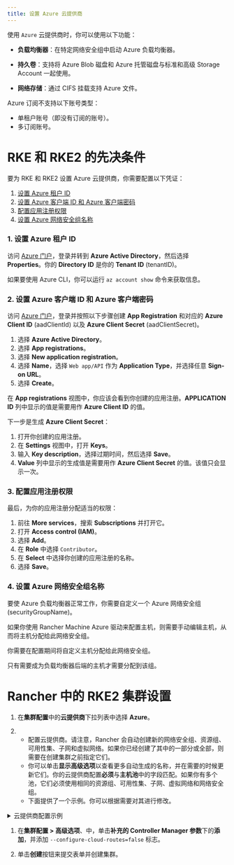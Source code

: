 ```yaml
---
title: 设置 Azure 云提供商
---
```


使用 `Azure` 云提供商时，你可以使用以下功能：

- **负载均衡器**：在特定网络安全组中启动 Azure 负载均衡器。

- **持久卷**：支持将 Azure Blob 磁盘和 Azure 托管磁盘与标准和高级 Storage Account 一起使用。

- **网络存储**：通过 CIFS 挂载支持 Azure 文件。

Azure 订阅不支持以下账号类型：

- 单租户账号（即没有订阅的账号）。
- 多订阅账号。

# RKE 和 RKE2 的先决条件

要为 RKE 和 RKE2 设置 Azure 云提供商，你需要配置以下凭证：

1. [设置 Azure 租户 ID](#1-设置-azure-租户-id)
2. [设置 Azure 客户端 ID 和 Azure 客户端密码](#2-设置-azure-客户端-id-和-azure-客户端密码)
3. [配置应用注册权限](#3-配置应用注册权限)
4. [设置 Azure 网络安全组名称](#4-设置-azure-网络安全组名称)

### 1. 设置 Azure 租户 ID

访问 [Azure 门户](https://portal.azure.com)，登录并转到 **Azure Active Directory**，然后选择 **Properties**。你的 **Directory ID** 是你的 **Tenant ID** (tenantID)。

如果要使用 Azure CLI，你可以运行 `az account show` 命令来获取信息。

### 2. 设置 Azure 客户端 ID 和 Azure 客户端密码

访问 [Azure 门户](https://portal.azure.com)，登录并按照以下步骤创建 **App Registration** 和对应的 **Azure Client ID** (aadClientId) 以及 **Azure Client Secret** (aadClientSecret)。

1. 选择 **Azure Active Directory**。
1. 选择 **App registrations**。
1. 选择 **New application registration**。
1. 选择 **Name**，选择 `Web app/API` 作为 **Application Type**，并选择任意 **Sign-on URL**。
1. 选择 **Create**。

在 **App registrations** 视图中，你应该会看到你创建的应用注册。**APPLICATION ID** 列中显示的值是需要用作 **Azure Client ID** 的值。

下一步是生成 **Azure Client Secret**：

1. 打开你创建的应用注册。
1. 在 **Settings** 视图中，打开 **Keys**。
1. 输入 **Key description**，选择过期时间，然后选择 **Save**。
1. **Value** 列中显示的生成值是需要用作 **Azure Client Secret** 的值。该值只会显示一次。

### 3. 配置应用注册权限

最后，为你的应用注册分配适当的权限：

1. 前往 **More services**，搜索 **Subscriptions** 并打开它。
1. 打开 **Access control (IAM)**。
1. 选择 **Add**。
1. 在 **Role** 中选择 `Contributor`。
1. 在 **Select** 中选择你创建的应用注册的名称。
1. 选择 **Save**。

### 4. 设置 Azure 网络安全组名称

要使 Azure 负载均衡器正常工作，你需要自定义一个 Azure 网络安全组 (securityGroupName)。

如果你使用 Rancher Machine Azure 驱动来配置主机，则需要手动编辑主机，从而将主机分配给此网络安全组。

你需要在配置期间将自定义主机分配给此网络安全组。

只有需要成为负载均衡器后端的主机才需要分配到该组。

# Rancher 中的 RKE2 集群设置

1. 在**集群配置**中的**云提供商**下拉列表中选择 **Azure**。

1.
   * 配置云提供商。请注意，Rancher 会自动创建新的网络安全组、资源组、可用性集、子网和虚拟网络。如果你已经创建了其中的一部分或全部，则需要在创建集群之前指定它们。
   * 你可以单击**显示高级选项**以查看更多自动生成的名称，并在需要的时候更新它们。你的云提供商配置**必须**与**主机池**中的字段匹配。如果你有多个池，它们必须使用相同的资源组、可用性集、子网、虚拟网络和网络安全组。
   * 下面提供了一个示例。你可以根据需要对其进行修改。

<details id="v2.6.0-cloud-provider-config-file">
     <summary>云提供商配置示例</summary>

   ```yaml
   {
       "cloud":"AzurePublicCloud",
       "tenantId": "YOUR TENANTID HERE",
       "aadClientId": "YOUR AADCLIENTID HERE",
       "aadClientSecret": "YOUR AADCLIENTSECRET HERE",
       "subscriptionId": "YOUR SUBSCRIPTIONID HERE",
       "resourceGroup": "docker-machine",
       "location": "westus",
       "subnetName": "docker-machine",
       "securityGroupName": "rancher-managed-KA4jV9V2",
       "securityGroupResourceGroup": "docker-machine",
       "vnetName": "docker-machine-vnet",
       "vnetResourceGroup": "docker-machine",
       "primaryAvailabilitySetName": "docker-machine",
       "routeTableResourceGroup": "docker-machine",
       "cloudProviderBackoff": false,
       "useManagedIdentityExtension": false,
       "useInstanceMetadata": true
   }
   ```

</details>

1. 在**集群配置 > 高级选项**、中，单击**补充的 Controller Manager 参数**下的**添加**，并添加 `--configure-cloud-routes=false` 标志。

1. 单击**创建**按钮来提交表单并创建集群。
